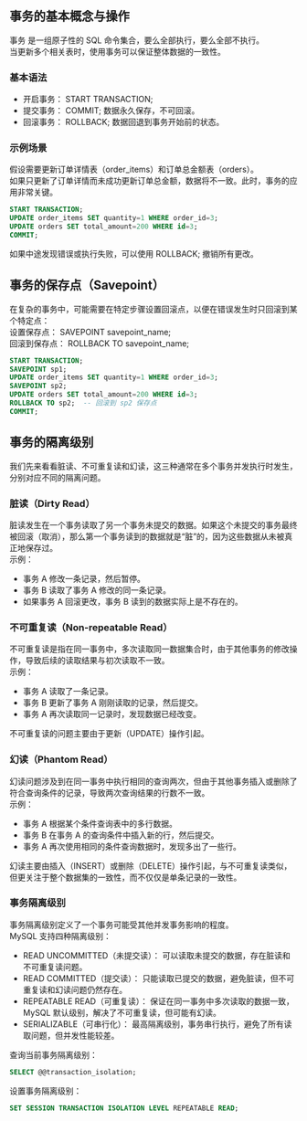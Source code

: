 ## 事务的基本概念与操作
事务 是一组原子性的 SQL 命令集合，要么全部执行，要么全部不执行。<br />当更新多个相关表时，使用事务可以保证整体数据的一致性。

### 基本语法

- 开启事务： START TRANSACTION;
- 提交事务： COMMIT; 数据永久保存，不可回滚。
- 回滚事务： ROLLBACK; 数据回退到事务开始前的状态。

### 示例场景
假设需要更新订单详情表（order_items）和订单总金额表（orders）。<br />如果只更新了订单详情而未成功更新订单总金额，数据将不一致。此时，事务的应用非常关键。
```sql
START TRANSACTION;
UPDATE order_items SET quantity=1 WHERE order_id=3;
UPDATE orders SET total_amount=200 WHERE id=3;
COMMIT;
```
如果中途发现错误或执行失败，可以使用 ROLLBACK; 撤销所有更改。

## 事务的保存点（Savepoint）
在复杂的事务中，可能需要在特定步骤设置回滚点，以便在错误发生时只回滚到某个特定点：<br />设置保存点： SAVEPOINT savepoint_name;<br />回滚到保存点： ROLLBACK TO savepoint_name;
```sql
START TRANSACTION;
SAVEPOINT sp1;
UPDATE order_items SET quantity=1 WHERE order_id=3;
SAVEPOINT sp2;
UPDATE orders SET total_amount=200 WHERE id=3;
ROLLBACK TO sp2;  -- 回滚到 sp2 保存点
COMMIT;
```

## 事务的隔离级别
我们先来看看脏读、不可重复读和幻读，这三种通常在多个事务并发执行时发生，分别对应不同的隔离问题。

### 脏读（Dirty Read）
脏读发生在一个事务读取了另一个事务未提交的数据。如果这个未提交的事务最终被回滚（取消），那么第一个事务读到的数据就是“脏”的，因为这些数据从未被真正地保存过。<br />示例：

- 事务 A 修改一条记录，然后暂停。
- 事务 B 读取了事务 A 修改的同一条记录。
- 如果事务 A 回滚更改，事务 B 读到的数据实际上是不存在的。

### 不可重复读（Non-repeatable Read）
不可重复读是指在同一事务中，多次读取同一数据集合时，由于其他事务的修改操作，导致后续的读取结果与初次读取不一致。<br />示例：

- 事务 A 读取了一条记录。
- 事务 B 更新了事务 A 刚刚读取的记录，然后提交。
- 事务 A 再次读取同一记录时，发现数据已经改变。

不可重复读的问题主要由于更新（UPDATE）操作引起。

### 幻读（Phantom Read）
幻读问题涉及到在同一事务中执行相同的查询两次，但由于其他事务插入或删除了符合查询条件的记录，导致两次查询结果的行数不一致。<br />示例：

- 事务 A 根据某个条件查询表中的多行数据。
- 事务 B 在事务 A 的查询条件中插入新的行，然后提交。
- 事务 A 再次使用相同的条件查询数据时，发现多出了一些行。

幻读主要由插入（INSERT）或删除（DELETE）操作引起，与不可重复读类似，但更关注于整个数据集的一致性，而不仅仅是单条记录的一致性。

### 事务隔离级别
事务隔离级别定义了一个事务可能受其他并发事务影响的程度。<br />MySQL 支持四种隔离级别：

- READ UNCOMMITTED（未提交读）： 可以读取未提交的数据，存在脏读和不可重复读问题。
- READ COMMITTED（提交读）： 只能读取已提交的数据，避免脏读，但不可重复读和幻读问题仍然存在。
- REPEATABLE READ（可重复读）： 保证在同一事务中多次读取的数据一致，MySQL 默认级别，解决了不可重复读，但可能有幻读。
- SERIALIZABLE（可串行化）： 最高隔离级别，事务串行执行，避免了所有读取问题，但并发性能较差。

查询当前事务隔离级别：
```sql
SELECT @@transaction_isolation;
```
设置事务隔离级别：
```sql
SET SESSION TRANSACTION ISOLATION LEVEL REPEATABLE READ;
```

